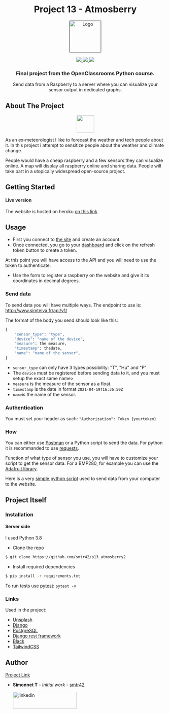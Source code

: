 <h1 align="center">
Project 13 - Atmosberry
</h1>

<p align="center">
  <a href="">
    <img src="https://upload.wikimedia.org/wikipedia/fr/0/0d/Logo_OpenClassrooms.png" alt="Logo" width="100" height="100">
  </a>
</p>

<p align="center">
  <a href="https://www.python.org/">
    <img src="https://img.shields.io/badge/Python-3.8-green.svg">
  </a>
  <a href="https://opensource.org/licenses/MIT">
    <img src="https://img.shields.io/badge/license-MIT-blue.svg">
  </a>
  <a href="https://www.linkedin.com/in/teiva-s/">
    <img src="https://img.shields.io/badge/linkedin-Simonnet-blue.svg">
  </a>
</p>


  <h3 align="center">Final project from the OpenClassrooms Python course.</h3>

 <p align="center">
    Send data from a Raspberry to a server where you can visualize your sensor output in dedicated graphs.
    <br />
  </p>

<!-- ABOUT THE PROJECT -->
## About The Project

<p align="center">
  <a href="https://fr.openfoodfacts.org/">
    <img src="https://upload.wikimedia.org/wikipedia/fr/3/3b/Raspberry_Pi_logo.svg" width=55>
  </a>
</p>

As an ex-meteorologist I like to forecast the weather and tech people about it. In this project i attempt to sensitize people about the weather and climate change. 

People would have a cheap raspberry and a few sensors they can visualize online. A map will display all raspberry online and sharing data. People will take part in a utopically widespread open-source project.
 
<!-- GETTING STARTED -->
## Getting Started

#### Live version
The website is hosted on heroku  [on this link](http://www.simteiva.fr/)


## Usage

* First you connect to [the site](http://www.simteiva.fr/) and create an account.
* Once connected, you go to your [dashboard](http://www.simteiva.fr/dashboard) and click on the refresh token button to create a token.

At this point you will have access to the API and you will need to use the token to authenticate.

* Use the form to register a raspberry on the website and give it its coordinates in decimal degrees.


### Send data

To send data you will have multiple ways. The endpoint to use is: http://www.simteiva.fr/api/v1/

The format of the body you send should look like this:
```python
{
    "sensor_type": "type",
    "device": "name of the device",
    "measure": the measure,
    "timestamp": thedate,
    "name": "name of the sensor",
}
```

* `sensor_type` can only have 3 types possibility: "T", "Hu" and "P"
* The `device` must be registered before sending data to it, and you must setup the exact same name>
* `measure` is the measure of the sensor as a float.
* `timestamp` is the date in format `2021-04-19T16:36:50Z`
* `name`is the name of the sensor.


### Authentication

You must set your header as such:
`"Authorization": Token {yourtoken}`

### How
You can either use [Postman](https://www.postman.com/) or a Python script to send the data. For python it is recommanded to use [requests](https://pypi.org/project/requests/).

Function of what type of sensor you use, you will have to customize your script to get the sensor data.
For a BMP280, for example you can use the [Adafruit library](https://learn.adafruit.com/adafruit-bmp280-barometric-pressure-plus-temperature-sensor-breakout/circuitpython-test).

Here is a very [simple python script](https://github.com/smtr42/p13_atmosberry_rasp) used to send data from your computer to the website.


## Project Itself
### Installation
#### Server side
I used Python 3.8

*  Clone the repo
```bash
$ git clone https://github.com/smtr42/p13_atmosberry2
```
*  Install required dependencies
```bash
$ pip install -r requirements.txt
```
To run tests use [pytest](https://docs.pytest.org/):
`pytest -v`

### Links
Used in the project:
* [Unsplash](https://unsplash.com/)
* [Django](https://www.djangoproject.com/)
* [PostgreSQL](https://www.postgresql.org/)
* [Django rest framework](https://www.django-rest-framework.org/)
* [Black](https://pypi.org/project/black/)
* [TailwindCSS](https://tailwindcss.com/)

## Author
[Project Link](https://github.com/smtr42/p13_atmosberry2)

* **Simonnet T** - *Initial work* - [smtr42](https://github.com/smtr42)
   
  <a href="https://www.linkedin.com/in/teiva-s/">
   <img src="https://content.linkedin.com/content/dam/me/business/en-us/amp/brand-site/v2/bg/LI-Logo.svg.original.svg" alt="linkedin" width="200" height="54">
 </a>
<br>